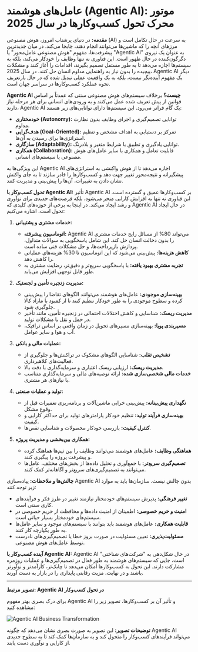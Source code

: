 # عامل‌های هوشمند (Agentic AI): موتور محرک تحول کسب‌وکارها در سال 2025

**مقدمه:**
در دنیای پرشتاب امروز، هوش مصنوعی (AI) به سرعت در حال تکامل است و مرزهای آنچه را که ماشین‌ها می‌توانند انجام دهند، جابجا می‌کند. در میان جدیدترین پیشرفت‌ها، مفهوم "هوش مصنوعی عامل‌محور" یا "Agentic AI" به عنوان یک نیروی دگرگون‌کننده در حال ظهور است. این فناوری نه تنها وظایف را خودکار می‌کند، بلکه به سیستم‌ها اجازه می‌دهد تا به طور مستقل تصمیم بگیرند، اقدامات را آغاز کنند و مشکلات پیچیده را بدون نیاز به راهنمایی مداوم انسان حل کنند. در سال 2025، Agentic AI دیگر یک مفهوم آینده‌نگر نیست، بلکه به یک واقعیت عملی تبدیل شده که در حال بازتعریف نحوه عملکرد کسب‌وکارها در سراسر جهان است.

**Agentic AI چیست؟**
برخلاف سیستم‌های هوش مصنوعی سنتی که عمدتاً بر اساس قوانین از پیش تعریف شده عمل می‌کنند و به ورودی‌های انسانی برای هر مرحله نیاز دارند، Agentic AI یک گام فراتر می‌رود. این سیستم‌ها دارای توانایی‌های زیر هستند:
*   **خودمختاری (Autonomy):** توانایی تصمیم‌گیری و اجرای وظایف بدون نظارت مداوم.
*   **هدف‌گرایی (Goal-Oriented):** تمرکز بر دستیابی به اهداف مشخص و تنظیم استراتژی‌ها برای رسیدن به آن‌ها.
*   **سازگاری (Adaptability):** توانایی یادگیری و تطبیق با شرایط متغیر و بلادرنگ.
*   **همکاری (Collaboration):** قابلیت تعامل و همکاری با سایر عامل‌های هوش مصنوعی یا سیستم‌های انسانی.

این ویژگی‌ها به Agentic AI اجازه می‌دهد تا از هوش واکنشی به استراتژی‌های پیشگیرانه و نتیجه‌محور تغییر جهت دهد و کسب‌وکارها را قادر سازند تا به جای واکنش نشان دادن به تغییرات، آن‌ها را پیش‌بینی و مدیریت کنند.

**تحول کسب‌وکار با Agentic AI:**
تأثیر Agentic AI بر کسب‌وکارها عمیق و گسترده است. این فناوری نه تنها به افزایش کارایی منجر می‌شود، بلکه فرصت‌های جدیدی برای نوآوری و رشد ایجاد می‌کند. در اینجا به برخی از حوزه‌های کلیدی که Agentic AI در حال ایجاد تحول است، اشاره می‌کنیم:

1.  **خدمات مشتری و پشتیبانی:**
    *   **اتوماسیون پیشرفته:** Agentic AI می‌تواند 80% از مسائل رایج خدمات مشتری را بدون دخالت انسان حل کند. این شامل پاسخگویی به سوالات متداول، پردازش بازپرداخت‌ها، و حل مشکلات فنی ساده است.
    *   **کاهش هزینه‌ها:** پیش‌بینی می‌شود که این اتوماسیون تا 30% هزینه‌های عملیاتی را کاهش دهد.
    *   **تجربه مشتری بهبود یافته:** با پاسخگویی سریع‌تر و دقیق‌تر، رضایت مشتری به طور قابل توجهی افزایش می‌یابد.

2.  **مدیریت زنجیره تأمین و لجستیک:**
    *   **بهینه‌سازی موجودی:** عامل‌های هوشمند می‌توانند الگوهای تقاضا را پیش‌بینی کرده و سطوح موجودی را به طور خودکار تنظیم کنند تا از کمبود یا مازاد کالا جلوگیری شود.
    *   **مدیریت ریسک:** شناسایی و کاهش اختلالات احتمالی در زنجیره تأمین، مانند تأخیر در حمل و نقل یا مشکلات تولید.
    *   **مسیربندی پویا:** بهینه‌سازی مسیرهای تحویل در زمان واقعی بر اساس ترافیک، آب و هوا و سایر عوامل.

3.  **عملیات مالی و بانکی:**
    *   **تشخیص تقلب:** شناسایی الگوهای مشکوک در تراکنش‌ها و جلوگیری از فعالیت‌های کلاهبرداری.
    *   **مدیریت ریسک:** ارزیابی ریسک اعتباری و سرمایه‌گذاری با دقت بالا.
    *   **خدمات مالی شخصی‌سازی شده:** ارائه توصیه‌های مالی و سرمایه‌گذاری متناسب با نیازهای هر مشتری.

4.  **تولید و عملیات صنعتی:**
    *   **نگهداری پیش‌بینانه:** پیش‌بینی خرابی ماشین‌آلات و برنامه‌ریزی تعمیرات قبل از وقوع مشکل.
    *   **بهینه‌سازی فرآیند تولید:** تنظیم خودکار پارامترهای تولید برای حداکثر کارایی و کیفیت.
    *   **کنترل کیفیت:** بازرسی خودکار محصولات و شناسایی نقص‌ها.

5.  **همکاری بین‌بخشی و مدیریت پروژه:**
    *   **هماهنگی وظایف:** عامل‌های هوشمند می‌توانند وظایف را بین تیم‌ها هماهنگ کرده و پیشرفت پروژه را پیگیری کنند.
    *   **تصمیم‌گیری سریع‌تر:** با جمع‌آوری و تحلیل داده‌ها از بخش‌های مختلف، عامل‌ها می‌توانند به تصمیم‌گیری‌های سریع‌تر و آگاهانه‌تر کمک کنند.

**چالش‌ها و ملاحظات:**
پیاده‌سازی Agentic AI بدون چالش نیست. سازمان‌ها باید به موارد زیر توجه کنند:
*   **تغییر فرهنگی:** پذیرش سیستم‌های خودمختار نیازمند تغییر در طرز فکر و فرآیندهای کاری سنتی است.
*   **امنیت و حریم خصوصی:** اطمینان از امنیت داده‌ها و محافظت از حریم خصوصی در سیستم‌های خودمختار بسیار حیاتی است.
*   **قابلیت همکاری:** عامل‌های هوشمند باید بتوانند با سیستم‌های موجود و سایر عامل‌ها به طور یکپارچه کار کنند.
*   **مسئولیت‌پذیری:** تعیین مسئولیت در صورت بروز خطا یا تصمیم‌گیری‌های نادرست توسط عامل‌های هوش مصنوعی.

**آینده کسب‌وکار با Agentic AI:**
Agentic AI در حال شکل‌دهی به "شرکت‌های شناختی" است، جایی که سیستم‌های هوشمند به طور فعال در تصمیم‌گیری‌ها و عملیات روزمره مشارکت دارند. این تحول به کسب‌وکارها امکان می‌دهد تا چابک‌تر، کارآمدتر و نوآورتر باشند و در نهایت، مزیت رقابتی پایداری را در بازار به دست آورند.

---

**تصویر مرتبط: Agentic AI در تحول کسب‌وکار**

برای درک بصری بهتر مفهوم Agentic AI و تأثیر آن بر کسب‌وکارها، تصویر زیر را مشاهده کنید:

![Agentic AI Business Transformation](https://media.licdn.com/dms/image/v2/D5612AQH_7-LmFsLvMw/article-cover_image-shrink_720_1280/article-cover_image-shrink_720_1280/0/1732421804456?e=2147483647&v=beta&t=KLq22U6koJu17O9mO4vjlB25Ym2EfS9MYovE3vyuxf8)

**توضیحات تصویر:**
این تصویر به صورت بصری نشان می‌دهد که چگونه Agentic AI می‌تواند فرآیندهای کسب‌وکار را متحول کند و به سازمان‌ها کمک کند تا به سطوح جدیدی از کارایی و نوآوری دست یابند.